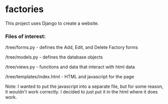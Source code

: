 # factories
This project uses Django to create a website. 

### Files of interest:

/tree/forms.py              - defines the Add, Edit, and Delete Factory forms

/tree/models.py             - defines the database objects

/tree/views.py              - functions and data that interact with html data

/tree/templates/index.html  - HTML and javascript for the page

Note: I wanted to put the javascript into a separate file, but for some reason, it wouldn't work correctly. I decided to just put it in the html where it does work.
